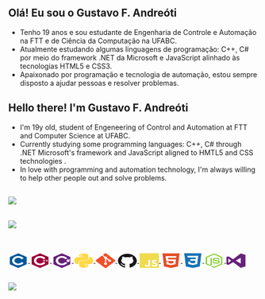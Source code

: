 ## Olá! Eu sou o Gustavo F. Andreóti

- Tenho 19 anos e sou estudante de Engenharia de Controle e Automação na FTT e de Ciência da Computação na UFABC.
- Atualmente estudando algumas linguagens de programação: C++, C# por meio do framework .NET da Microsoft e JavaScript alinhado às tecnologias HTML5 e CSS3.
- Apaixonado por programação e tecnologia de automação, estou sempre disposto a ajudar pessoas e resolver problemas.

## Hello there! I'm Gustavo F. Andreóti

- I'm 19y old, student of Engeneering of Control and Automation at FTT and Computer Science at UFABC.
- Currently studying some programming languages: C++, C# through .NET Microsoft's framework and JavaScript aligned to HMTL5 and CSS technologies .
- In love with programming and automation technology, I'm always willing to help other people out and solve problems.
##
<div>
  <a href="https://github.com/AndreotiK">
  <img height="180em" src="https://github-readme-stats.vercel.app/api?username=AndreotiK&show_icons=true&theme=nord&include_all_commits=true&count_private=true"/>
</div>
  
  ##
  
<div>
  <a href="https://github.com/AndreotiK">
  <img height="180em" src="https://github-readme-stats.vercel.app/api/top-langs/?username=AndreotiK&layout=compact&langs_count=7&theme=nord"/>
</div>
  
  ##
  
<div style="display: inline_block"><br>
  <img align="center" alt="AndreotiK-C" height="30" width="40" src="https://raw.githubusercontent.com/devicons/devicon/master/icons/c/c-plain.svg">
  <img align="center" alt="AndreotiK-C++" height="30" width="40" src="https://raw.githubusercontent.com/devicons/devicon/master/icons/cplusplus/cplusplus-plain.svg">
  <img align="center" alt="AndreotiK-C#" height="30" width="40" src="https://raw.githubusercontent.com/devicons/devicon/master/icons/csharp/csharp-plain.svg">
  <img align="center" alt="AndreotiK-Python" height="30" width="40" src="https://raw.githubusercontent.com/devicons/devicon/master/icons/python/python-plain.svg">
  <img align="center" alt="AndreotiK-Git" height="30" width="40" src="https://raw.githubusercontent.com/devicons/devicon/master/icons/git/git-plain.svg">
  <img align="center" alt="AndreotiK-GitHub" height="30" width="40" src="https://raw.githubusercontent.com/devicons/devicon/master/icons/github/github-original.svg">
  <img align="center" alt="AndreotiK-Js" height="30" width="40" src="https://raw.githubusercontent.com/devicons/devicon/master/icons/javascript/javascript-plain.svg">
  <img align="center" alt="AndreotiK-HTML5" height="30" width="40" src="https://raw.githubusercontent.com/devicons/devicon/master/icons/html5/html5-plain.svg">
  <img align="center" alt="AndreotiK-CSS3" height="30" width="40" src="https://raw.githubusercontent.com/devicons/devicon/master/icons/css3/css3-plain.svg">
  <img align="center" alt="AndreotiK-NodeJS" height="30" width="40" src="https://raw.githubusercontent.com/devicons/devicon/master/icons/nodejs/nodejs-plain.svg">
  <img align="center" alt="AndreotiK-VS" height="30" width="40" src="https://raw.githubusercontent.com/devicons/devicon/master/icons/visualstudio/visualstudio-plain.svg">
</div>
  
  ##
  
<div>
  <a href="https://www.linkedin.com/in/andreoti" target="_blank"><img src="https://img.shields.io/badge/-LinkedIn-%230077B5?style=for-the-badge&logo=linkedin&logoColor=white" target="_blank"></a> 
</div>
